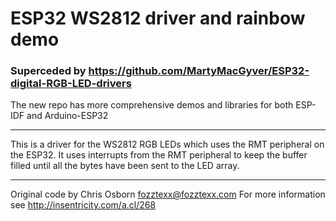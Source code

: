 # ESP32 WS2812 driver and rainbow demo

### Superceded by https://github.com/MartyMacGyver/ESP32-digital-RGB-LED-drivers
The new repo has more comprehensive demos and libraries for both ESP-IDF and Arduino-ESP32

<hr>

This is a driver for the WS2812 RGB LEDs which uses the RMT peripheral
on the ESP32. It uses interrupts from the RMT peripheral to keep the
buffer filled until all the bytes have been sent to the LED array.

<hr>

Original code by Chris Osborn <fozztexx@fozztexx.com>
For more information see http://insentricity.com/a.cl/268
